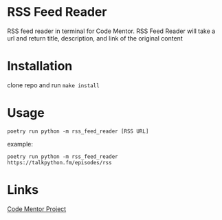 # RSS Feed Reader
RSS feed reader in terminal for Code Mentor.  RSS Feed Reader will take a url and return title, description, and link of the original content

# Installation
clone repo and run `make install`

# Usage
`poetry run python -m rss_feed_reader [RSS URL]`

example:

`poetry run python -m rss_feed_reader https://talkpython.fm/episodes/rss`

# Links
[Code Mentor Project](https://www.codementor.io/projects/tool/rss-feed-reader-in-terminal-atx32jp82q)
